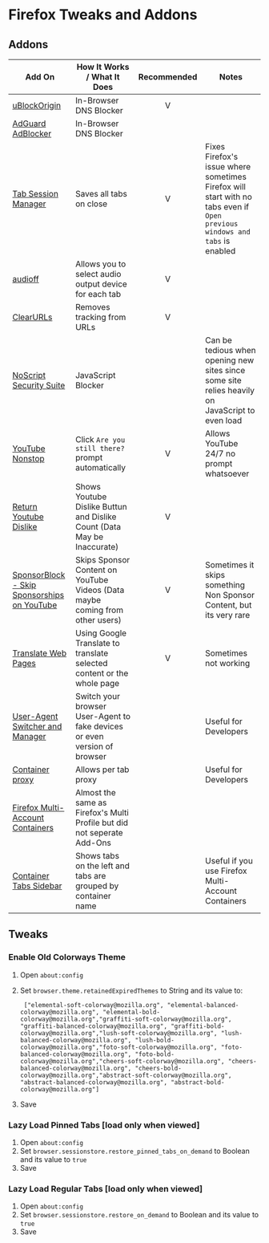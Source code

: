 # Firefox Tweaks and Addons

## Addons

|Add On|How It Works / What It Does|Recommended|Notes|
|------|----|:-----------:|-----|
|[uBlockOrigin](https://addons.mozilla.org/en-US/firefox/addon/ublock-origin/)|In-Browser DNS Blocker|V||
|[AdGuard AdBlocker](https://addons.mozilla.org/en-US/firefox/addon/adguard-adblocker/)|In-Browser DNS Blocker|||
|[Tab Session Manager](https://addons.mozilla.org/en-US/firefox/addon/tab-session-manager/)|Saves all tabs on close|V|Fixes Firefox's issue where sometimes Firefox will start with no tabs even if `Open previous windows and tabs` is enabled|
|[audioff](https://addons.mozilla.org/en-US/firefox/addon/audioff-audio-device-selector/)|Allows you to select audio output device for each tab|V||
|[ClearURLs](https://addons.mozilla.org/en-US/firefox/addon/clearurls/)|Removes tracking from URLs|V||
|[NoScript Security Suite](https://addons.mozilla.org/en-US/firefox/addon/noscript/)|JavaScript Blocker||Can be tedious when opening new sites since some site relies heavily on JavaScript to even load|
|[YouTube Nonstop](https://addons.mozilla.org/en-US/firefox/addon/youtube-nonstop/)|Click `Are you still there?` prompt automatically|V|Allows YouTube 24/7 no prompt whatsoever|
|[Return Youtube Dislike](https://addons.mozilla.org/en-US/firefox/addon/return-youtube-dislikes/)|Shows Youtube Dislike Buttun and Dislike Count (Data May be Inaccurate)|V||
|[SponsorBlock - Skip Sponsorships on YouTube](https://addons.mozilla.org/en-US/firefox/addon/sponsorblock/)|Skips Sponsor Content on YouTube Videos (Data maybe coming from other users)|V|Sometimes it skips something Non Sponsor Content, but its very rare|
|[Translate Web Pages](https://addons.mozilla.org/en-US/firefox/addon/translate-web-pages/)|Using Google Translate to translate selected content or the whole page|V|Sometimes not working|
|[User-Agent Switcher and Manager](https://addons.mozilla.org/en-US/firefox/addon/user-agent-string-switcher/)|Switch your browser User-Agent to fake devices or even version of browser||Useful for Developers|
|[Container proxy](https://addons.mozilla.org/en-US/firefox/addon/container-proxy/)|Allows per tab proxy||Useful for Developers|
|[Firefox Multi-Account Containers](https://addons.mozilla.org/en-US/firefox/addon/multi-account-containers/)|Almost the same as Firefox's Multi Profile but did not seperate Add-Ons|||
|[Container Tabs Sidebar](https://addons.mozilla.org/en-US/firefox/addon/container-tabs-sidebar/)|Shows tabs on the left and tabs are grouped by container name||Useful if you use Firefox Multi-Account Containers|

## Tweaks

### Enable Old Colorways Theme

1. Open `about:config`
2. Set `browser.theme.retainedExpiredThemes` to String and its value to:

   ```text
    ["elemental-soft-colorway@mozilla.org", "elemental-balanced-colorway@mozilla.org", "elemental-bold-colorway@mozilla.org","graffiti-soft-colorway@mozilla.org", "graffiti-balanced-colorway@mozilla.org", "graffiti-bold-colorway@mozilla.org","lush-soft-colorway@mozilla.org", "lush-balanced-colorway@mozilla.org", "lush-bold-colorway@mozilla.org","foto-soft-colorway@mozilla.org", "foto-balanced-colorway@mozilla.org", "foto-bold-colorway@mozilla.org","cheers-soft-colorway@mozilla.org", "cheers-balanced-colorway@mozilla.org", "cheers-bold-colorway@mozilla.org","abstract-soft-colorway@mozilla.org", "abstract-balanced-colorway@mozilla.org", "abstract-bold-colorway@mozilla.org"]
    ```

3. Save

### Lazy Load Pinned Tabs [load only when viewed]

1. Open `about:config`
2. Set `browser.sessionstore.restore_pinned_tabs_on_demand` to Boolean and its value to `true`
3. Save

### Lazy Load Regular Tabs [load only when viewed]

1. Open `about:config`
2. Set `browser.sessionstore.restore_on_demand` to Boolean and its value to `true`
3. Save
